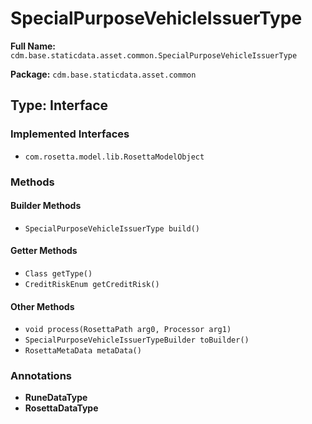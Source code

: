 # SpecialPurposeVehicleIssuerType

**Full Name:** `cdm.base.staticdata.asset.common.SpecialPurposeVehicleIssuerType`

**Package:** `cdm.base.staticdata.asset.common`

## Type: Interface

### Implemented Interfaces

- `com.rosetta.model.lib.RosettaModelObject`

### Methods

#### Builder Methods

- `SpecialPurposeVehicleIssuerType build()`

#### Getter Methods

- `Class getType()`
- `CreditRiskEnum getCreditRisk()`

#### Other Methods

- `void process(RosettaPath arg0, Processor arg1)`
- `SpecialPurposeVehicleIssuerTypeBuilder toBuilder()`
- `RosettaMetaData metaData()`

### Annotations

- **RuneDataType**
- **RosettaDataType**

